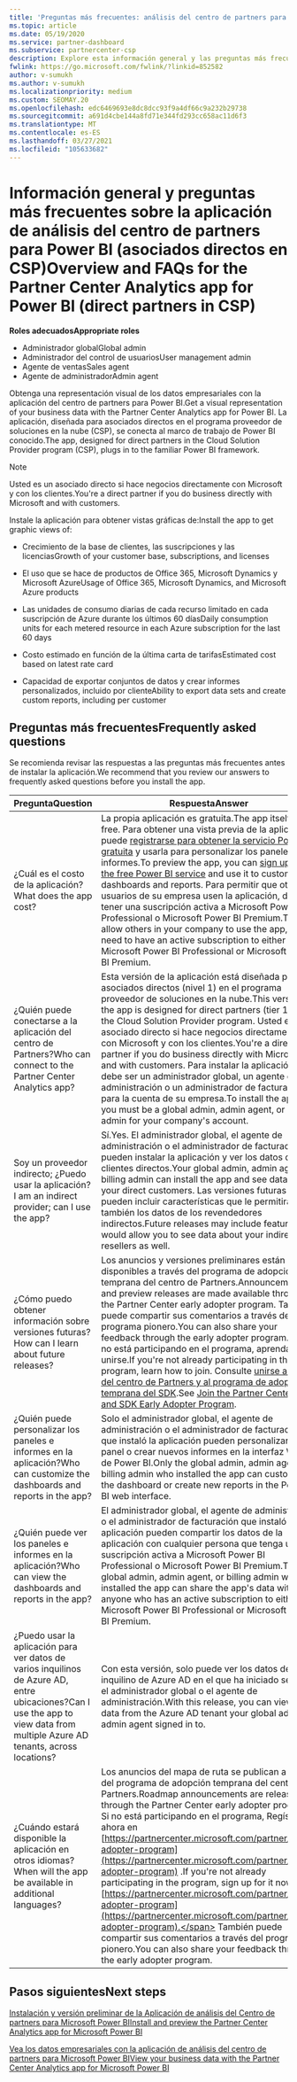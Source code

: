 ```yaml
---
title: 'Preguntas más frecuentes: análisis del centro de partners para Power BI'
ms.topic: article
ms.date: 05/19/2020
ms.service: partner-dashboard
ms.subservice: partnercenter-csp
description: Explore esta información general y las preguntas más frecuentes sobre la aplicación del centro de partners para obtener Power BI.
fwlink: https://go.microsoft.com/fwlink/?linkid=852582
author: v-sumukh
ms.author: v-sumukh
ms.localizationpriority: medium
ms.custom: SEOMAY.20
ms.openlocfilehash: edc6469693e8dc8dcc93f9a4df66c9a232b29738
ms.sourcegitcommit: a691d4cbe144a8fd71e344fd293cc658ac11d6f3
ms.translationtype: MT
ms.contentlocale: es-ES
ms.lasthandoff: 03/27/2021
ms.locfileid: "105633682"
---
```

# <a name="overview-and-faqs-for-the-partner-center-analytics-app-for-power-bi-direct-partners-in-csp"></a><span data-ttu-id="264d6-103">Información general y preguntas más frecuentes sobre la aplicación de análisis del centro de partners para Power BI (asociados directos en CSP)</span><span class="sxs-lookup"><span data-stu-id="264d6-103">Overview and FAQs for the Partner Center Analytics app for Power BI (direct partners in CSP)</span></span>



<span data-ttu-id="264d6-104">**Roles adecuados**</span><span class="sxs-lookup"><span data-stu-id="264d6-104">**Appropriate roles**</span></span>

- <span data-ttu-id="264d6-105">Administrador global</span><span class="sxs-lookup"><span data-stu-id="264d6-105">Global admin</span></span>
- <span data-ttu-id="264d6-106">Administrador del control de usuarios</span><span class="sxs-lookup"><span data-stu-id="264d6-106">User management admin</span></span>
- <span data-ttu-id="264d6-107">Agente de ventas</span><span class="sxs-lookup"><span data-stu-id="264d6-107">Sales agent</span></span>
- <span data-ttu-id="264d6-108">Agente de administrador</span><span class="sxs-lookup"><span data-stu-id="264d6-108">Admin agent</span></span>

<span data-ttu-id="264d6-109">Obtenga una representación visual de los datos empresariales con la aplicación del centro de partners para Power BI.</span><span class="sxs-lookup"><span data-stu-id="264d6-109">Get a visual representation of your business data with the Partner Center Analytics app for Power BI.</span></span> <span data-ttu-id="264d6-110">La aplicación, diseñada para asociados directos en el programa proveedor de soluciones en la nube (CSP), se conecta al marco de trabajo de Power BI conocido.</span><span class="sxs-lookup"><span data-stu-id="264d6-110">The app, designed for direct partners in the Cloud Solution Provider program (CSP), plugs in to the familiar Power BI framework.</span></span>

> [!NOTE]  
> <span data-ttu-id="264d6-111">Usted es un asociado directo si hace negocios directamente con Microsoft y con los clientes.</span><span class="sxs-lookup"><span data-stu-id="264d6-111">You're a direct partner if you do business directly with Microsoft and with customers.</span></span>

<span data-ttu-id="264d6-112">Instale la aplicación para obtener vistas gráficas de:</span><span class="sxs-lookup"><span data-stu-id="264d6-112">Install the app to get graphic views of:</span></span>

- <span data-ttu-id="264d6-113">Crecimiento de la base de clientes, las suscripciones y las licencias</span><span class="sxs-lookup"><span data-stu-id="264d6-113">Growth of your customer base, subscriptions, and licenses</span></span>

- <span data-ttu-id="264d6-114">El uso que se hace de productos de Office 365, Microsoft Dynamics y Microsoft Azure</span><span class="sxs-lookup"><span data-stu-id="264d6-114">Usage of Office 365, Microsoft Dynamics, and Microsoft Azure products</span></span>

- <span data-ttu-id="264d6-115">Las unidades de consumo diarias de cada recurso limitado en cada suscripción de Azure durante los últimos 60 días</span><span class="sxs-lookup"><span data-stu-id="264d6-115">Daily consumption units for each metered resource in each Azure subscription for the last 60 days</span></span>

- <span data-ttu-id="264d6-116">Costo estimado en función de la última carta de tarifas</span><span class="sxs-lookup"><span data-stu-id="264d6-116">Estimated cost based on latest rate card</span></span>

- <span data-ttu-id="264d6-117">Capacidad de exportar conjuntos de datos y crear informes personalizados, incluido por cliente</span><span class="sxs-lookup"><span data-stu-id="264d6-117">Ability to export data sets and create custom reports, including per customer</span></span>

## <a name="frequently-asked-questions"></a><span data-ttu-id="264d6-118">Preguntas más frecuentes</span><span class="sxs-lookup"><span data-stu-id="264d6-118">Frequently asked questions</span></span>

<span data-ttu-id="264d6-119">Se recomienda revisar las respuestas a las preguntas más frecuentes antes de instalar la aplicación.</span><span class="sxs-lookup"><span data-stu-id="264d6-119">We recommend that you review our answers to frequently asked questions before you install the app.</span></span>

| <span data-ttu-id="264d6-120">**Pregunta**</span><span class="sxs-lookup"><span data-stu-id="264d6-120">**Question**</span></span> | <span data-ttu-id="264d6-121">**Respuesta**</span><span class="sxs-lookup"><span data-stu-id="264d6-121">**Answer**</span></span> |
| --- | ---------- |
| <span data-ttu-id="264d6-122">¿Cuál es el costo de la aplicación?</span><span class="sxs-lookup"><span data-stu-id="264d6-122">What does the app cost?</span></span> | <span data-ttu-id="264d6-123">La propia aplicación es gratuita.</span><span class="sxs-lookup"><span data-stu-id="264d6-123">The app itself is free.</span></span> <span data-ttu-id="264d6-124">Para obtener una vista previa de la aplicación, puede [registrarse para obtener la servicio Power BI gratuita](https://go.microsoft.com/fwlink/p/?linkid=845347) y usarla para personalizar los paneles y los informes.</span><span class="sxs-lookup"><span data-stu-id="264d6-124">To preview the app, you can [sign up for the free Power BI service](https://go.microsoft.com/fwlink/p/?linkid=845347) and use it to customize dashboards and reports.</span></span> <span data-ttu-id="264d6-125">Para permitir que otros usuarios de su empresa usen la aplicación, debe tener una suscripción activa a Microsoft Power BI Professional o Microsoft Power BI Premium.</span><span class="sxs-lookup"><span data-stu-id="264d6-125">To allow others in your company to use the app, you need to have an active subscription to either Microsoft Power BI Professional or Microsoft Power BI Premium.</span></span> |
| <span data-ttu-id="264d6-126">¿Quién puede conectarse a la aplicación del centro de Partners?</span><span class="sxs-lookup"><span data-stu-id="264d6-126">Who can connect to the Partner Center Analytics app?</span></span> | <span data-ttu-id="264d6-127">Esta versión de la aplicación está diseñada para asociados directos (nivel 1) en el programa proveedor de soluciones en la nube.</span><span class="sxs-lookup"><span data-stu-id="264d6-127">This version of the app is designed for direct partners (tier 1) in the Cloud Solution Provider program.</span></span> <span data-ttu-id="264d6-128">Usted es un asociado directo si hace negocios directamente con Microsoft y con los clientes.</span><span class="sxs-lookup"><span data-stu-id="264d6-128">You're a direct partner if you do business directly with Microsoft and with customers.</span></span> <span data-ttu-id="264d6-129">Para instalar la aplicación, debe ser un administrador global, un agente de administración o un administrador de facturación para la cuenta de su empresa.</span><span class="sxs-lookup"><span data-stu-id="264d6-129">To install the app, you must be a global admin, admin agent, or billing admin for your company's account.</span></span> |
| <span data-ttu-id="264d6-130">Soy un proveedor indirecto; ¿Puedo usar la aplicación?</span><span class="sxs-lookup"><span data-stu-id="264d6-130">I am an indirect provider; can I use the app?</span></span> | <span data-ttu-id="264d6-131">Sí.</span><span class="sxs-lookup"><span data-stu-id="264d6-131">Yes.</span></span> <span data-ttu-id="264d6-132">El administrador global, el agente de administración o el administrador de facturación pueden instalar la aplicación y ver los datos de los clientes directos.</span><span class="sxs-lookup"><span data-stu-id="264d6-132">Your global admin, admin agent, or billing admin can install the app and see data about your direct customers.</span></span> <span data-ttu-id="264d6-133">Las versiones futuras pueden incluir características que le permitirán ver también los datos de los revendedores indirectos.</span><span class="sxs-lookup"><span data-stu-id="264d6-133">Future releases may include features that would allow you to see data about your indirect resellers as well.</span></span> |
| <span data-ttu-id="264d6-134">¿Cómo puedo obtener información sobre versiones futuras?</span><span class="sxs-lookup"><span data-stu-id="264d6-134">How can I learn about future releases?</span></span> | <span data-ttu-id="264d6-135">Los anuncios y versiones preliminares están disponibles a través del programa de adopción temprana del centro de Partners.</span><span class="sxs-lookup"><span data-stu-id="264d6-135">Announcements and preview releases are made available through the Partner Center early adopter program.</span></span> <span data-ttu-id="264d6-136">También puede compartir sus comentarios a través del programa pionero.</span><span class="sxs-lookup"><span data-stu-id="264d6-136">You can also share your feedback through the early adopter program.</span></span> <span data-ttu-id="264d6-137">Si aún no está participando en el programa, aprenda a unirse.</span><span class="sxs-lookup"><span data-stu-id="264d6-137">If you're not already participating in the program, learn how to join.</span></span> <span data-ttu-id="264d6-138">Consulte [unirse a la API del centro de Partners y al programa de adopción temprana del SDK](/partner-center/develop/early-adopter-program).</span><span class="sxs-lookup"><span data-stu-id="264d6-138">See [Join the Partner Center API and SDK Early Adopter Program](/partner-center/develop/early-adopter-program).</span></span>  |
| <span data-ttu-id="264d6-139">¿Quién puede personalizar los paneles e informes en la aplicación?</span><span class="sxs-lookup"><span data-stu-id="264d6-139">Who can customize the dashboards and reports in the app?</span></span> | <span data-ttu-id="264d6-140">Solo el administrador global, el agente de administración o el administrador de facturación que instaló la aplicación pueden personalizar el panel o crear nuevos informes en la interfaz Web de Power BI.</span><span class="sxs-lookup"><span data-stu-id="264d6-140">Only the global admin, admin agent, or billing admin who installed the app can customize the dashboard or create new reports in the Power BI web interface.</span></span> |
| <span data-ttu-id="264d6-141">¿Quién puede ver los paneles e informes en la aplicación?</span><span class="sxs-lookup"><span data-stu-id="264d6-141">Who can view the dashboards and reports in the app?</span></span> | <span data-ttu-id="264d6-142">El administrador global, el agente de administración o el administrador de facturación que instaló la aplicación pueden compartir los datos de la aplicación con cualquier persona que tenga una suscripción activa a Microsoft Power BI Professional o Microsoft Power BI Premium.</span><span class="sxs-lookup"><span data-stu-id="264d6-142">The global admin, admin agent, or billing admin who installed the app can share the app's data with anyone who has an active subscription to either Microsoft Power BI Professional or Microsoft Power BI Premium.</span></span> |
| <span data-ttu-id="264d6-143">¿Puedo usar la aplicación para ver datos de varios inquilinos de Azure AD, entre ubicaciones?</span><span class="sxs-lookup"><span data-stu-id="264d6-143">Can I use the app to view data from multiple Azure AD tenants, across locations?</span></span> | <span data-ttu-id="264d6-144">Con esta versión, solo puede ver los datos del inquilino de Azure AD en el que ha iniciado sesión el administrador global o el agente de administración.</span><span class="sxs-lookup"><span data-stu-id="264d6-144">With this release, you can view only data from the Azure AD tenant your global admin or admin agent signed in to.</span></span> | 
| <span data-ttu-id="264d6-145">¿Cuándo estará disponible la aplicación en otros idiomas?</span><span class="sxs-lookup"><span data-stu-id="264d6-145">When will the app be available in additional languages?</span></span> | <span data-ttu-id="264d6-146">Los anuncios del mapa de ruta se publican a través del programa de adopción temprana del centro de Partners.</span><span class="sxs-lookup"><span data-stu-id="264d6-146">Roadmap announcements are released through the Partner Center early adopter program.</span></span> <span data-ttu-id="264d6-147">Si no está participando en el programa, Regístrese ahora en [https://partnercenter.microsoft.com/partner/early-adopter-program](https://partnercenter.microsoft.com/partner/early-adopter-program) .</span><span class="sxs-lookup"><span data-stu-id="264d6-147">If you're not already participating in the program, sign up for it now at [https://partnercenter.microsoft.com/partner/early-adopter-program](https://partnercenter.microsoft.com/partner/early-adopter-program).</span></span> <span data-ttu-id="264d6-148">También puede compartir sus comentarios a través del programa pionero.</span><span class="sxs-lookup"><span data-stu-id="264d6-148">You can also share your feedback through the early adopter program.</span></span> | 



## <a name="next-steps"></a><span data-ttu-id="264d6-149">Pasos siguientes</span><span class="sxs-lookup"><span data-stu-id="264d6-149">Next steps</span></span>

[<span data-ttu-id="264d6-150">Instalación y versión preliminar de la Aplicación de análisis del Centro de partners para Microsoft Power BI</span><span class="sxs-lookup"><span data-stu-id="264d6-150">Install and preview the Partner Center Analytics app for Microsoft Power BI</span></span>](power-bi-app-for-direct-partners-install.md)

[<span data-ttu-id="264d6-151">Vea los datos empresariales con la aplicación de análisis del centro de partners para Microsoft Power BI</span><span class="sxs-lookup"><span data-stu-id="264d6-151">View your business data with the Partner Center Analytics app for Microsoft Power BI</span></span>](power-bi-app-for-direct-partners-use.md)